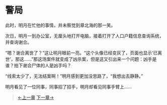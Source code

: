 # 警局

此时，明月在忙他的事情，并未察觉到章北海的那一笑。
  
次日，明月一到办公室，无厘头地打开电脑，接着打开了人口户籍信息查询系统，并查询谢合。
  
“嗯？谢合离世了？”这让明月眼前一亮。“这个头像已经变灰了，页面也显示‘已离世’，那这……”那这场案件就变成了凶杀案，但是这又引出来一个问题：凶手是谁？拍下谢合尸体的人是凶手吗？
  
“线索太少了，无法结案啊！”明月感到更加没思路了，“我想出去静静。”
  
明月看见了一位同事，同事招了招手，明月却看见同事手臂上……

> [←上一章](/zh-cn/detective/part3/chapter2.md)  [下一章→](/zh-cn/detective/part3/chapter4.md)
